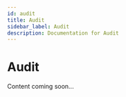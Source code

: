```yaml
---
id: audit
title: Audit
sidebar_label: Audit
description: Documentation for Audit
---
```


# Audit

Content coming soon...
